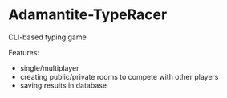 # Adamantite-TypeRacer

CLI-based typing game

Features:

- single/multiplayer
- creating public/private rooms to compete with other players
- saving results in database
